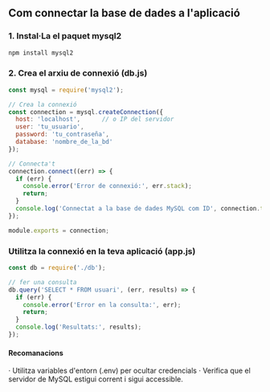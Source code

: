 ## Com connectar la base de dades a l'aplicació

### 1. Instal·La el paquet mysql2

```bash
npm install mysql2
```

### 2. Crea el arxiu de connexió (db.js)

```js
const mysql = require('mysql2');

// Crea la connexió
const connection = mysql.createConnection({
  host: 'localhost',      // o IP del servidor
  user: 'tu_usuario',
  password: 'tu_contraseña',
  database: 'nombre_de_la_bd'
});

// Connecta't
connection.connect((err) => {
  if (err) {
    console.error('Error de connexió:', err.stack);
    return;
  }
  console.log('Connectat a la base de dades MySQL com ID', connection.threadId);
});

module.exports = connection;
```

### Utilitza la connexió en la teva aplicació (app.js)

```js
const db = require('./db');

// fer una consulta
db.query('SELECT * FROM usuari', (err, results) => {
  if (err) {
    console.error('Error en la consulta:', err);
    return;
  }
  console.log('Resultats:', results);
});
```
#### Recomanacions

· Utilitza variables d'entorn (.env) per ocultar credencials
· Verifica que el servidor de MySQL estigui corrent i sigui accessible.